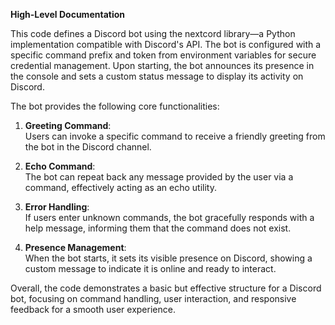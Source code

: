 **High-Level Documentation**

This code defines a Discord bot using the nextcord library—a Python implementation compatible with Discord's API. The bot is configured with a specific command prefix and token from environment variables for secure credential management. Upon starting, the bot announces its presence in the console and sets a custom status message to display its activity on Discord.

The bot provides the following core functionalities:

1. **Greeting Command**:  
   Users can invoke a specific command to receive a friendly greeting from the bot in the Discord channel.

2. **Echo Command**:  
   The bot can repeat back any message provided by the user via a command, effectively acting as an echo utility.

3. **Error Handling**:  
   If users enter unknown commands, the bot gracefully responds with a help message, informing them that the command does not exist.

4. **Presence Management**:  
   When the bot starts, it sets its visible presence on Discord, showing a custom message to indicate it is online and ready to interact.

Overall, the code demonstrates a basic but effective structure for a Discord bot, focusing on command handling, user interaction, and responsive feedback for a smooth user experience.